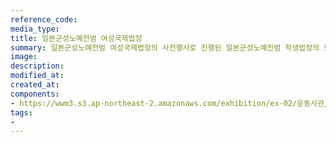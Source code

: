 ```yaml
---
reference_code:
media_type:
title: 일본군성노예전범 여성국제법정
summary: 일본군성노예전범 여성국제법정의 사전행사로 진행된 일본군성노예전범 학생법정의 모습. 2000년 4월 29일에 촬영되었다.
image:
description:
modified_at:
created_at:
components:
- https://wwm3.s3.ap-northeast-2.amazonaws.com/exhibition/ex-02/운동사관/책임자를처벌하라/2000.4.29+일본군성노예전범학생법정.jpg
tags:
-
---
```

